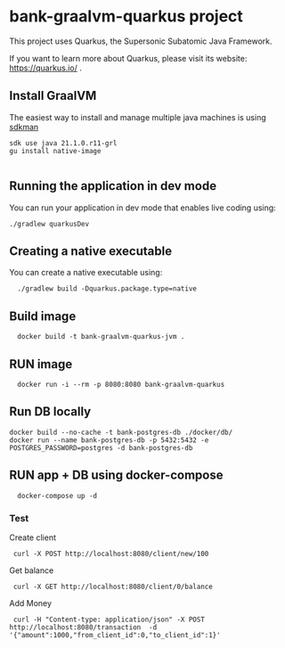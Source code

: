 # bank-graalvm-quarkus project

This project uses Quarkus, the Supersonic Subatomic Java Framework.

If you want to learn more about Quarkus, please visit its website: https://quarkus.io/ .

## Install GraalVM
The easiest way to install and manage multiple java machines is using [sdkman](https://sdkman.io/)

```shell script
sdk use java 21.1.0.r11-grl
gu install native-image
 
```

## Running the application in dev mode

You can run your application in dev mode that enables live coding using:
```shell script
./gradlew quarkusDev
```

## Creating a native executable

You can create a native executable using: 
```shell script
  ./gradlew build -Dquarkus.package.type=native
```

## Build image
```
  docker build -t bank-graalvm-quarkus-jvm .
```

## RUN image
```
  docker run -i --rm -p 8080:8080 bank-graalvm-quarkus 
```

## Run DB locally
```
docker build --no-cache -t bank-postgres-db ./docker/db/
docker run --name bank-postgres-db -p 5432:5432 -e POSTGRES_PASSWORD=postgres -d bank-postgres-db
```

## RUN app + DB using docker-compose
```
  docker-compose up -d
```

### Test
Create client
```
 curl -X POST http://localhost:8080/client/new/100 
```
Get balance
```
 curl -X GET http://localhost:8080/client/0/balance 
```
Add Money
```
 curl -H "Content-type: application/json" -X POST http://localhost:8080/transaction  -d '{"amount":1000,"from_client_id":0,"to_client_id":1}'
```



